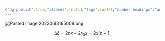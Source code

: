 ```yaml
---
{"dg-publish":true,"aliases":[null],"tags":[null],"number headings":"auto, first-level 1, max 6, A.1.","Created-Date":"2023-06-13 16:49:17","Modified-Date":"2024-04-18 11:53:26","permalink":"/A01_Lessons/Aa05_大学物理/迈克耳逊干涉仪/","dgPassFrontmatter":true}
---
```





![Pasted image 20230613165008.png](/img/user/Z02_ObFiles/Attachments/Pasted%20image%2020230613165008.png)




$$
\Delta \delta=2 n x-2 n_0 x=2 x(n-1)
$$


